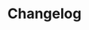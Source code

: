 # Changelog

<!--
	Placeholder for the next version (at the beginning of the line):
	## __WORK IN PROGRESS__
-->
